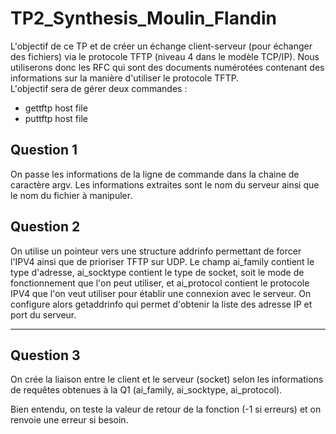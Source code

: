 # TP2_Synthesis_Moulin_Flandin

L'objectif de ce TP et de créer un échange client-serveur (pour échanger des fichiers) via le protocole TFTP (niveau 4 dans le modèle TCP/IP). Nous utiliserons donc les RFC qui sont des documents numérotées contenant des informations sur la manière d'utiliser le protocole TFTP.  
L'objectif sera de gérer deux commandes :  
- gettftp host file  
- puttftp host file


## Question 1 


On passe les informations de la ligne de commande dans la chaine de caractère argv. Les informations extraites sont le nom du serveur ainsi que le nom du fichier à manipuler.  


## Question 2  

On utilise un pointeur vers une structure addrinfo permettant de forcer l'IPV4 ainsi que de prioriser TFTP sur UDP. Le champ ai_family contient le type d'adresse, ai_socktype contient le type de socket, soit le mode de fonctionnement que l'on peut utiliser, et ai_protocol contient le protocole IPV4 que l'on veut utiliser pour établir une connexion avec le serveur. On configure alors getaddrinfo qui permet d'obtenir la liste des adresse IP et port du serveur. 


---  
## Question 3

On crée la liaison entre le client et le serveur (socket) selon les informations de requêtes obtenues à la Q1 (ai_family, ai_socktype, ai_protocol).


Bien entendu, on teste la valeur de retour de la fonction (-1 si erreurs) et on renvoie une erreur si besoin.
